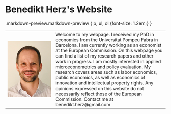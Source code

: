 # Benedikt Herz's Website
.markdown-preview.markdown-preview { p, ul, ol {font-size: 1.2em;} }

<table>
    <tr>    
        <td width="30%">
            <img src="website_picture.png"/>
        </td>  
        <td>
Welcome to my webpage. I received my PhD in economics from the Universitat Pompeu Fabra in Barcelona. I am currently working as an economist at the European Commission.
On this webpage you can find a list of my research papers and other work in progress. I am mostly interested in applied microeconometrics and policy evaluation. My research covers areas such as labor economics, public economics, as well as economics of innovation and intellectual property rights.
Any opinions expressed on this website do not necessarily reflect those of the European Commission.
Contact me at benedikt.herz@gmail.com
        </td>        
    </tr>        
</table>  
